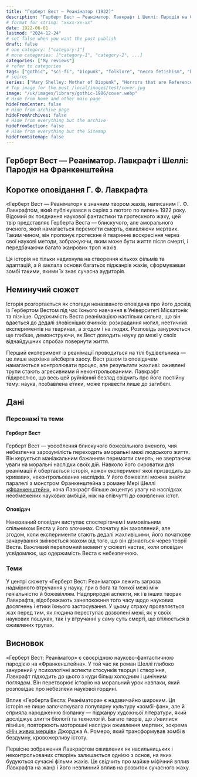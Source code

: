 ```yaml
---
title: "Герберт Вест — Реаніматор (1922)"
description: "Герберт Вест — Реаніматор. Лавкрафт і Шеллі: Пародія на Франкенштейна"
# format for string: "xxxx-xx-xx"
date: 1922-06-01
lastmod: "2024-12-24"
# set false when you want the post publish
draft: false
# one category: ["category-1"]
# more categories: ["category-1", "category-2", ...]
categories: ["My reviews"]
# refer to categories
tags: ["gothic", "sci-fi", "biopunk", "folklore", "necro fetishism", "biohazard", "zombie", "mary shelley", "lovecraft"]
# seires
series: ["Mary Shelley: Mother of Biopunk", "Horrors that are Referenced"]
# Top image for the post /local/images/test/cover.jpg
image: "/uk/images/library/gothic-1986/cover.webp"
# Hide from home and other main page
hideFromCenter: false
# Hide from archive page
hideFromArchives: false
# Hide from everything but the archive
hideFromSection: false
# Hide from everything but the Sitemap
hideFromSitemap: false
---
```

## Герберт Вест — Реаніматор. Лавкрафт і Шеллі: Пародія на Франкенштейна

## Коротке оповідання Г. Ф. Лавкрафта

«Герберт Вест — Реаніматор» є значним твором жахів, написаним Г. Ф. Лавкрафтом, який публікувався в серіях з лютого по липень 1922 року. Відомий як поєднання наукової фантастики та гротескного жаху, цей твір представляє Герберта Веста — блискучого, але аморального вченого, який намагається перемогти смерть, оживляючи мертвих. Таким чином, він пропонує гротескне й тваринне воскресіння через свої наукові методи, зображуючи, яким може бути життя після смерті, і передбачаючи багато жанрових троп жахів.

Ця історія не тільки надихнула на створення кількох фільмів та адаптацій, а й заклала основи багатьох піджанрів жахів, сформувавши зомбі такими, якими їх знає сучасна аудиторія.

## Неминучий сюжет

Історія розгортається як спогади неназваного оповідача про його досвід із Гербертом Вестом під час їхнього навчання в Університеті Міскатонік та пізніше. Одержимість Веста реанімацією настільки сильна, що він вдається до дедалі зловісніших вчинків: розкрадання могил, неетичних експериментів на тваринах, а згодом і на людях. Розповідь занурюється ще глибше, демонструючи, як Вест доводить науку до межі у своїх відчайдушних спробах повернути життя.

Перший експеримент із реанімації проводиться на тілі будівельника — це лише верхівка айсберга хаосу. Вест разом із оповідачем намагаються контролювати процес, але результати жахливі: оживлені трупи стають агресивними й неконтрольованими. Лавкрафт підкреслює, що весь цей руйнівний безлад свідчить про його постійну тему: наука, позбавлена етики, може привести лише до загибелі.

## Дані

### Персонажі та теми

#### Герберт Вест

Герберт Вест — уособлення блискучого божевільного вченого, чия небезпечна зарозумілість переходить аморальні межі людського життя. Він керується маніакальним бажанням перемогти смерть, не звертаючи уваги на моральні наслідки своїх дій. Навколо його сироватки для реанімації й обертається історія, кожен експеримент якої призводить до кривавих, неконтрольованих наслідків. У його божевіллі можна знайти паралелі з монстром Франкенштейна з роману Мері Шеллі <a href="/uk/library/frankenstein-1818/" target="_blank">«Франкенштейн»</a>, хоча Лавкрафт більше акцентує увагу на наслідках необмежених наукових амбіцій, ніж на співчутті до оживлених істот.

#### Оповідач

Неназваний оповідач виступає спостерігачем і мимовільним спільником Веста у його злочинах. Спочатку він захоплений, але згодом, коли експерименти стають дедалі жахливішими, його початкове зачарування змінюється жахом від того, що він дізнається через теорії Веста. Важливий переломний момент у сюжеті настає, коли оповідач усвідомлює, що одержимість Веста є небезпечною.

### Теми

У центрі сюжету «Герберт Вест: Реаніматор» лежить загроза надмірного втручання у науку, гри в бога та тонкої межі між геніальністю й божевіллям. Надприродні аспекти, як і в інших творах Лавкрафта, відображають занепокоєння того часу щодо наукових досягнень і етики їхнього застосування. У цьому страху проявляється жах перед тим, як людина переступає дозволені межі, як у своїх наукових пошуках, так і у втручанні у саму суть смерті, що втілюється в оживлених трупах.

## Висновок

«Герберт Вест: Реаніматор» є своєрідною науково-фантастичною пародією на «Франкенштейна». У той час як роман Шеллі глибоко занурений у психологічні аспекти стосунків творця і створіння, Лавкрафт підходить до цього з куди більш холодним і цинічним поглядом. Він перетворює історію на моральний урок навпаки, який розповідає про небезпеки наукової гордині.

Вплив «Герберта Веста: Реаніматора» є надзвичайно широким. Ця історія не лише започаткувала популярну культуру «зомбі-фан», але й сприяла народженню біопанку — піджанру художньої літератури, який досліджує злиття біології та технологій. Багато творів, що з’явилися пізніше, повторюють моторошні наслідки оживлення мертвих, зокрема <a href="/uk/library/night-of-the-living-dead-1968/" target="_blank">«Ніч живих мерців»</a> Джорджа А. Ромеро, який трансформував зомбі в бездумну, кровожерливу істоту.

Первісне зображення Лавкрафтом оживлених як насильницьких і неконтрольованих створінь залишається однією з основ, на яких будуються сучасні фільми жахів. Це свідчить про майже міфічний вплив Лавкрафта на жанр і його невпинний вплив на розвиток сучасного жаху.